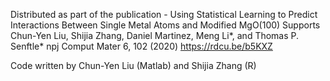  Distributed as part of the publication - 
 Using Statistical Learning to Predict Interactions Between Single Metal Atoms and Modified MgO(100) Supports
 Chun-Yen Liu, Shijia Zhang, Daniel Martinez, Meng Li*, and Thomas P. Senftle*
 npj Comput Mater 6, 102 (2020) 
 https://rdcu.be/b5KXZ

 Code written by Chun-Yen Liu (Matlab) and Shijia Zhang (R)
